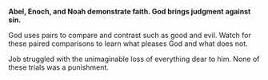 __Abel, Enoch, and Noah demonstrate faith. God brings judgment against sin.__

God uses pairs to compare and contrast such as good and evil. Watch for these paired comparisons to learn what pleases God and what does not.

Job struggled with the unimaginable loss of everything dear to him. None of these trials was a punishment.